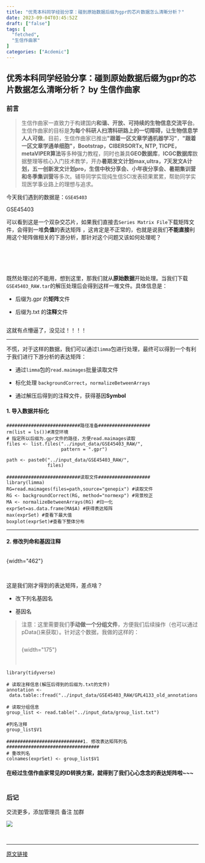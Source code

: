 ```yaml
---
title: "优秀本科同学经验分享：碰到原始数据后缀为gpr的芯片数据怎么清晰分析？"
date: 2023-09-04T03:45:52Z
draft: ["false"]
tags: [
  "fetched",
  "生信作曲家"
]
categories: ["Acdemic"]
---
```

优秀本科同学经验分享：碰到原始数据后缀为gpr的芯片数据怎么清晰分析？ by 生信作曲家
------
<div><section><h3><span>前言</span></h3><blockquote><p><span></span><span>生信作曲家一直致力于构建国内</span><span><strong>和谐、开放、可持续</strong></span><span><strong>的生物信息交流平台</strong>。生信作曲家的目标是<strong>为每个科研人扫清科研路上的一切障碍，让生物信息学人人可做</strong>。目前，生信作曲家已推出</span><span><strong>"</strong><strong>跟着一区文章学通机器学习</strong><strong>"</strong></span><span>，<strong>"</strong><strong>跟着一区文章学通单细胞</strong><strong>"</strong><strong>，Bootstrap，CIBERSORTx, NTP, TICPE，metaVIPER算法</strong></span><span>等多种强力教程，同时也兼具</span><strong><span>GEO数据库</span></strong><span>，</span><span><strong>ICGC数据库</strong></span><span>数据整理等核心入门技术教学，开办</span><span><strong>暑期</strong></span><span><strong>发文计划max,ultra，7天发文A计划</strong><strong>，五一创新发文计划pro</strong></span><span><strong>，生信中秋分享会、小年夜分享会、暑期集训营和冬季集训营</strong>等多次。辅导同学实现纯生信SCI发表硕果累累，帮助同学实现医学事业路上的理想与追求。</span><span></span></p></blockquote><p>今天我们遇到的数据是：<code>GSE45403</code></p><p>GSE45403</p><p>可以看到这是一个双杂交芯片，如果我们直接去<code>Series Matrix File</code>下载矩阵文件，会得到一堆<strong>负值</strong>的表达矩阵 ，这肯定是不正常的，也就是说我们<strong>不能直接</strong>利用这个矩阵做相关的下游分析，那针对这个问题又该如何处理呢？</p><figure><img data-ratio="0.17256637168141592" data-src="https://mmbiz.qpic.cn/mmbiz_png/mo60jlFOtaDTYupQTvnukXBVjmAF7fvibHUgQmn48ldNTFOnLl2prIQp56OCjAknkvnN6HpxOnfSVcxp1RPFcCw/640?wx_fmt=png" data-type="png" data-w="1356" title="" src="https://mmbiz.qpic.cn/mmbiz_png/mo60jlFOtaDTYupQTvnukXBVjmAF7fvibHUgQmn48ldNTFOnLl2prIQp56OCjAknkvnN6HpxOnfSVcxp1RPFcCw/640?wx_fmt=png"></figure><figure><img data-ratio="0.17729257641921398" data-src="https://mmbiz.qpic.cn/mmbiz_png/mo60jlFOtaDTYupQTvnukXBVjmAF7fvibEiazmwqlwfys5PYgEQrQfiaFTwGIIibpLglQcanrzWrHCnmzvp8KmsZjA/640?wx_fmt=png" data-type="png" data-w="1145" title="" src="https://mmbiz.qpic.cn/mmbiz_png/mo60jlFOtaDTYupQTvnukXBVjmAF7fvibEiazmwqlwfys5PYgEQrQfiaFTwGIIibpLglQcanrzWrHCnmzvp8KmsZjA/640?wx_fmt=png"></figure><p><br></p><figure><img data-ratio="0.5725925925925925" data-src="https://mmbiz.qpic.cn/mmbiz_png/mo60jlFOtaDTYupQTvnukXBVjmAF7fvib8MmeJias9SmyTvxo4xfScib80qFyOjPT1YLd6yib5YRKhmGo79hkicIU2Q/640?wx_fmt=png" data-type="png" data-w="1350" title="" src="https://mmbiz.qpic.cn/mmbiz_png/mo60jlFOtaDTYupQTvnukXBVjmAF7fvib8MmeJias9SmyTvxo4xfScib80qFyOjPT1YLd6yib5YRKhmGo79hkicIU2Q/640?wx_fmt=png"></figure><p>既然处理过的不能用，想到这里，那我们就从<strong>原始数据</strong>开始处理。当我们下载<code>GSE45403_RAW.tar</code>的解压处理后会得到这样一堆文件。具体信息是：</p><ul><li><p>后缀为.gpr 的<strong>矩阵</strong>文件</p></li><li><p>后缀为.txt 的<strong>注释</strong>文件</p></li></ul><figure><img data-ratio="0.8160813308687616" data-src="https://mmbiz.qpic.cn/mmbiz_png/mo60jlFOtaDTYupQTvnukXBVjmAF7fvibz34UhBkicf9Bk9aGEdhSRePklxUMNtJaWYdlw6DT2waQEqw2UAlMp8w/640?wx_fmt=png" data-type="png" data-w="1082" title="" src="https://mmbiz.qpic.cn/mmbiz_png/mo60jlFOtaDTYupQTvnukXBVjmAF7fvibz34UhBkicf9Bk9aGEdhSRePklxUMNtJaWYdlw6DT2waQEqw2UAlMp8w/640?wx_fmt=png"></figure><p>这就有点懵逼了，没见过！！！！</p><hr><p>不慌，对于这样的数据，我们可以通过<code>limma</code>包进行处理，最终可以得到一个有利于我们进行下游分析的表达矩阵：</p><ul><li><p>通过<code>limma</code>包的<code>read.maimages</code>批量读取文件</p></li><li><p>标化处理 <code>backgroundCorrect</code>，<code>normalizeBetweenArrays</code></p></li><li><p>通过解压后得到的注释文件，获得基因<strong>Symbol</strong></p></li></ul><h4><span>1. 导入数据并标化</span></h4><pre><code><span>###########################路径准备###################</span><br>rm(list = ls())<span>#清空环境</span><br><span># 指定所以后缀为.gpr文件的路径，方便read.maimages读取</span><br>files &lt;- list.files(<span>"../input_data/GSE45403_RAW/"</span>,<br>                    pattern = <span>".gpr"</span>)<br><br>path &lt;- paste0(<span>"../input_data/GSE45403_RAW/"</span>,<br>               files)<br><br><span>###########################读取文件###################</span><br><span>library</span>(limma)<br>RG=read.maimages(files=path,<span>source</span>=<span>"genepix"</span>) <span>#读取文件</span><br>RG &lt;- backgroundCorrect(RG, method=<span>"normexp"</span>) <span>#背景校正</span><br>MA &lt;- normalizeBetweenArrays(RG) <span>#归一化</span><br>exprSet=as.data.frame(MA$A) <span>#获得表达矩阵</span><br>max(exprSet) <span>#查看下最大值</span><br>boxplot(exprSet)<span>#查看下整体分布</span><br></code></pre><hr><h4><span>2. 修改列命和基因注释</span></h4><figure><img data-ratio="0.4210144927536232" data-src="https://mmbiz.qpic.cn/mmbiz_png/mo60jlFOtaDTYupQTvnukXBVjmAF7fvibYFM0BOcYMs0m7ibnE1MuOZzu4C8RBuo0vxqLZtCxquia9dnFE96MFHicA/640?wx_fmt=png" data-type="png" data-w="1380" title="" src="https://mmbiz.qpic.cn/mmbiz_png/mo60jlFOtaDTYupQTvnukXBVjmAF7fvibYFM0BOcYMs0m7ibnE1MuOZzu4C8RBuo0vxqLZtCxquia9dnFE96MFHicA/640?wx_fmt=png"></figure>{width="462"}<p><br></p><p>这是我们刚才得到的表达矩阵，差点啥？</p><ul><li><p>改下列名基因名</p></li><li><p>基因名</p></li></ul><blockquote><p>注意：这里需要我们<strong>手动做一个分组文件</strong>，方便我们后续操作（也可以通过pData()来获取）。针对这个数据，我做的这样的：</p><figure><img data-ratio="1.397196261682243" data-src="https://mmbiz.qpic.cn/mmbiz_png/mo60jlFOtaDTYupQTvnukXBVjmAF7fviboibdKBV5kYuwiaAKicmicqTz5ZibEgmNOicGb34SbkRsP7ib5l6xMohL1rVvA/640?wx_fmt=png" data-type="png" data-w="428" title="" src="https://mmbiz.qpic.cn/mmbiz_png/mo60jlFOtaDTYupQTvnukXBVjmAF7fviboibdKBV5kYuwiaAKicmicqTz5ZibEgmNOicGb34SbkRsP7ib5l6xMohL1rVvA/640?wx_fmt=png"></figure>{width="175"}<p><br></p></blockquote><pre><code><span>library</span>(tidyverse)<br><br><span># 读取注释信息(解压后得到的后缀为.txt的文件)</span><br>annotation &lt;- data.table::fread(<span>"../input_data/GSE45403_RAW/GPL4133_old_annotations.txt"</span>,data.table = <span>F</span>,skip=<span>'ID'</span>)<br><br><span># 读取分组信息</span><br>group_list &lt;- read.table(<span>"../input_data/group_list.txt"</span>)<br><br><span>#列名注释</span><br>group_list$V1 <br><br><span>############################1. 修改表达矩阵列名##################################</span><br><span># 重改列名</span><br>colnames(exprSet) &lt;- group_list$V1<br></code></pre><h4><span>在经过生信作曲家常见的ID转换方案，就得到了我们心心念念的表达矩阵啦~~~</span></h4><figure><img data-ratio="0.5336658354114713" data-src="https://mmbiz.qpic.cn/mmbiz_png/mo60jlFOtaDTYupQTvnukXBVjmAF7fvibGx9r91icIsiaAE9eEup911ibKqUehev6ncU9KOuZYn0SrMNoRE2khmPZA/640?wx_fmt=png" data-type="png" data-w="1203" title="" src="https://mmbiz.qpic.cn/mmbiz_png/mo60jlFOtaDTYupQTvnukXBVjmAF7fvibGx9r91icIsiaAE9eEup911ibKqUehev6ncU9KOuZYn0SrMNoRE2khmPZA/640?wx_fmt=png"></figure><h3><span>后记</span></h3><p>交流更多，添加管理员 备注 加群</p><p><img data-ratio="1" data-s="300,640" data-src="https://mmbiz.qpic.cn/mmbiz_png/mo60jlFOtaB9Vq4TQbMtR81HOfuhy7jkZsUypgwNYHTiaEFuvXNqI8z2nlDYc7tbrJ4o7W7dAgqRQPp2lDqfLbA/640?wx_fmt=png" data-type="png" data-w="512" src="https://mmbiz.qpic.cn/mmbiz_png/mo60jlFOtaB9Vq4TQbMtR81HOfuhy7jkZsUypgwNYHTiaEFuvXNqI8z2nlDYc7tbrJ4o7W7dAgqRQPp2lDqfLbA/640?wx_fmt=png"></p><p><br></p></section><p><mp-style-type data-value="3"></mp-style-type></p></div>  
<hr>
<a href="https://mp.weixin.qq.com/s/9ehY6_QjxkLJSsijOmdSiQ",target="_blank" rel="noopener noreferrer">原文链接</a>
